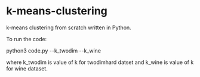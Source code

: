 # k-means-clustering
k-means clustering from scratch written in Python.

To run the code:

python3 code.py --k_twodim --k_wine

where k_twodim is value of k for twodimhard datset and k_wine is value of k for wine dataset.
